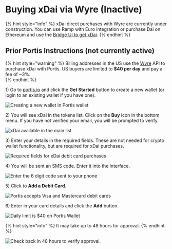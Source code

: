 # Buying xDai via Wyre \(Inactive\)

{% hint style="info" %}
xDai direct purchases with Wyre are currently under construction.  You can use Ramp with Euro integration or purchase Dai on Ethereum and use the [Bridge UI to get xDai](../converting-xdai-via-bridge/).
{% endhint %}

## Prior Portis Instructions \(not currently active\)

{% hint style="warning" %}
Billing addresses in the US use the [Wyre](https://www.sendwyre.com/) API to purchase xDai with Portis. US buyers are limited to **$40 per day** and pay a fee of ~3%.  
{% endhint %}

1\) Go to [portis.io](https://www.portis.io/) and click the **Get Started** button to create a new wallet \(or login to an existing wallet if you have one\).

![Creating a new wallet in Portis wallet](../../.gitbook/assets/screen-shot-2019-10-08-at-12.08.56-pm.png)

2\) You will see xDai in the tokens list. Click on the **Buy** icon in the bottom menu. If you have not verified your email, you will be prompted to verify.

![xDai available in the main list](../../.gitbook/assets/screen-shot-2019-10-08-at-12.10.08-pm.png)

3\) Enter your details in the required fields. These are not needed for crypto wallet functionality, but are required for xDai purchases.

![Required fields for xDai debit card purchases](../../.gitbook/assets/portis_verify.png)

4\) You will be sent an SMS code. Enter it into the interface.

![Enter the 6 digit code sent to your phone ](../../.gitbook/assets/portis_phone_verification%20%281%29.png)

5\) Click to **Add a Debit Card.**

![Portis accepts Visa and Mastercard debit cards](../../.gitbook/assets/screen-shot-2019-10-08-at-1.15.52-pm.png)

6\) Enter in your card details and click the **Add** button.

![Daily limit is $40 on Portis Wallet](../../.gitbook/assets/screen-shot-2019-10-08-at-1.42.50-pm.png)

{% hint style="info" %}
It may take up to 48 hours for approval.
{% endhint %}

![Check back in 48 hours to verify approval. ](../../.gitbook/assets/screen-shot-2019-10-08-at-7.19.13-pm.png)

